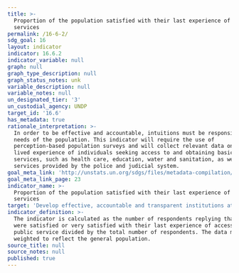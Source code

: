 ```yaml
---
title: >-
  Proportion of the population satisfied with their last experience of public
  services
permalink: /16-6-2/
sdg_goal: 16
layout: indicator
indicator: 16.6.2
indicator_variable: null
graph: null
graph_type_description: null
graph_status_notes: unk
variable_description: null
variable_notes: null
un_designated_tier: '3'
un_custodial_agency: UNDP
target_id: '16.6'
has_metadata: true
rationale_interpretation: >-
  In order to be effective and accountable, intuitions must be responsive to the
  needs of the population. This indicator will require the use of
  perception-based population surveys and will collect relevant data on the
  lived experience of individuals seeking access to and obtaining basic public
  services, such as health care, education, water and sanitation, as well as
  services provided by the police and judicial system.
goal_meta_link: 'http://unstats.un.org/sdgs/files/metadata-compilation/Metadata-Goal-16.pdf'
goal_meta_link_page: 23
indicator_name: >-
  Proportion of the population satisfied with their last experience of public
  services
target: 'Develop effective, accountable and transparent institutions at all levels.'
indicator_definition: >-
  The indicator is calculated as the number of respondents replying that they
  were satisfied or very satisfied with their last experience of accessing a
  public service divided by the total number of respondents. The data may be
  weighted to reflect the general population.
source_title: null
source_notes: null
published: true
---
```

